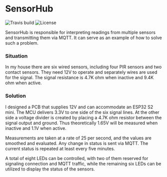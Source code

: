 # SensorHub
![Travis build](https://app.travis-ci.com/Bolukan/SensorHub.svg) ![License](https://img.shields.io/github/license/Bolukan/SensorHub.svg)

SensorHub is responsible for interpreting readings from multiple sensors and transmitting them via MQTT. It can serve as an example of how to solve such a problem.

### Situation
In my house there are six wired sensors, including four PIR sensors and two contact sensors. They need 12V to operate and separately wires are used for the signal. The signal resistance is 4.7K ohm when inactive and 9.4K ohm when active.

### Solution
I designed a PCB that supplies 12V and can accommodate an ESP32 S2 mini. The MCU delivers 3.3V to one side of the six signal lines. At the other side a voltage divider is created by placing a 4.7K ohm resistor between the signal output and ground. Thus theoretically 1.65V will be measured when inactive and 1.1V when active.  

Measurements are taken at a rate of 25 per second, and the values are smoothed and evaluated. Any change in status is sent via MQTT. The current status is repeated at least every five minutes.

A total of eight LEDs can be controlled, with two of them reserved for signaling connection and MQTT traffic, while the remaining six LEDs can be utilized to display the status of the sensors. 

